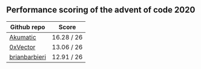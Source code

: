 ## Performance scoring of the advent of code 2020
| Github repo | Score |
| ------------- | ------------- |
| [Akumatic](https://github.com/Akumatic/Advent-of-Code) | 16.28 / 26 |
| [0xVector](https://github.com/0xVector/AdventOfCode2020) | 13.06 / 26 |
| [brianbarbieri](https://github.com/brianbarbieri/adventofcode2020) | 12.91 / 26 |
